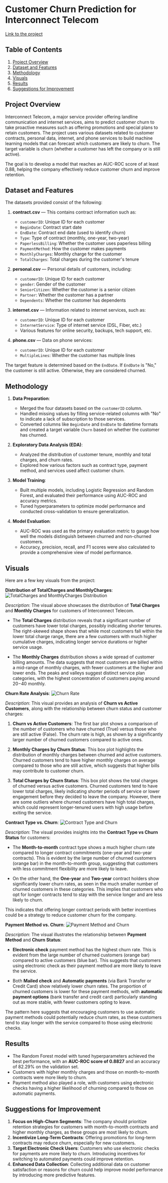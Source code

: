 # Customer Churn Prediction for Interconnect Telecom

[Link to the project](https://github.com/arr225/Data_Projects_TripleTen/blob/12c27989f10925328238261f263455dd3f75562f/Customer%20Churn%20Prediction/Interconnect%20Telecom%20%E2%80%93%20Customer%20Churn%20Prediction%20Project.ipynb)

## Table of Contents
1. [Project Overview](#project-overview)
2. [Dataset and Features](#dataset-and-features)
3. [Methodology](#methodology)
4. [Visuals](#visuals)
5. [Results](#results)
6. [Suggestions for Improvement](#suggestions-for-improvement)

## Project Overview

Interconnect Telecom, a major service provider offering landline communication and internet services, aims to predict customer churn to take proactive measures such as offering promotions and special plans to retain customers. The project uses various datasets related to customer contracts, personal data, internet, and phone services to build machine learning models that can forecast which customers are likely to churn. The target variable is churn (whether a customer has left the company or is still active). 

The goal is to develop a model that reaches an AUC-ROC score of at least 0.88, helping the company effectively reduce customer churn and improve retention.

## Dataset and Features

The datasets provided consist of the following:

1. **contract.csv** — This contains contract information such as:
   - `customerID`: Unique ID for each customer
   - `BeginDate`: Contract start date
   - `EndDate`: Contract end date (used to identify churn)
   - `Type`: Type of contract (monthly, one-year, two-year)
   - `PaperlessBilling`: Whether the customer uses paperless billing
   - `PaymentMethod`: How the customer makes payments
   - `MonthlyCharges`: Monthly charge for the customer
   - `TotalCharges`: Total charges during the customer's tenure

2. **personal.csv** — Personal details of customers, including:
   - `customerID`: Unique ID for each customer
   - `gender`: Gender of the customer
   - `SeniorCitizen`: Whether the customer is a senior citizen
   - `Partner`: Whether the customer has a partner
   - `Dependents`: Whether the customer has dependents

3. **internet.csv** — Information related to internet services, such as:
   - `customerID`: Unique ID for each customer
   - `InternetService`: Type of internet service (DSL, Fiber, etc.)
   - Various features for online security, backups, tech support, etc.

4. **phone.csv** — Data on phone services:
   - `customerID`: Unique ID for each customer
   - `MultipleLines`: Whether the customer has multiple lines

The target feature is determined based on the `EndDate`. If `EndDate` is "No," the customer is still active. Otherwise, they are considered churned.

## Methodology

1. **Data Preparation**: 
   - Merged the four datasets based on the `customerID` column.
   - Handled missing values by filling service-related columns with "No" to indicate a lack of subscription to those services.
   - Converted columns like `BeginDate` and `EndDate` to datetime formats and created a target variable `Churn` based on whether the customer has churned.

2. **Exploratory Data Analysis (EDA)**:
   - Analyzed the distribution of customer tenure, monthly and total charges, and churn rates.
   - Explored how various factors such as contract type, payment method, and services used affect customer churn.

3. **Model Training**:
   - Built multiple models, including Logistic Regression and Random Forest, and evaluated their performance using AUC-ROC and accuracy metrics.
   - Tuned hyperparameters to optimize model performance and conducted cross-validation to ensure generalization.

4. **Model Evaluation**:
   - AUC-ROC was used as the primary evaluation metric to gauge how well the models distinguish between churned and non-churned customers.
   - Accuracy, precision, recall, and F1 scores were also calculated to provide a comprehensive view of model performance.

## Visuals

Here are a few key visuals from the project:

**Distribution of TotalCharges and MonthlyCharges**:
   ![TotalCharges and MonthlyCharges Distribution](https://github.com/arr225/Data_Projects_TripleTen/blob/91c5e41fa3086062a54ed05b2c9a998998933eb9/Customer%20Churn%20Prediction/Distribution%20of%20TotalCharges%20and%20MonthlyCharge.png)

   *Description*: The visual above showcases the distribution of **Total Charges** and **Monthly Charges** for customers of Interconnect Telecom. 

- The **Total Charges** distribution reveals that a significant number of customers have lower total charges, possibly indicating shorter tenures. The right-skewed shape shows that while most customers fall within the lower total charge range, there are a few customers with much higher cumulative charges, indicating longer service durations or higher service usage.

- The **Monthly Charges** distribution shows a wide spread of customer billing amounts. The data suggests that most customers are billed within a mid-range of monthly charges, with fewer customers at the higher and lower ends. The peaks and valleys suggest distinct service plan categories, with the highest concentration of customers paying around $20-$40 monthly.

**Churn Rate Analysis**:
   ![Churn Rate](https://github.com/arr225/Data_Projects_TripleTen/blob/0f8b392de31376d18088719fa16a53da4a487895/Customer%20Churn%20Prediction/Churn%20Rate%20Analysi.png)

   *Description*: This visual provides an analysis of **Churn vs Active Customers**, along with the relationship between churn status and customer charges:

1. **Churn vs Active Customers**: The first bar plot shows a comparison of the number of customers who have churned (True) versus those who are still active (False). The churn rate is high, as shown by a significantly larger number of churned customers compared to active ones.

2. **Monthly Charges by Churn Status**: This box plot highlights the distribution of monthly charges between churned and active customers. Churned customers tend to have higher monthly charges on average compared to those who are still active, which suggests that higher bills may contribute to customer churn.

3. **Total Charges by Churn Status**: This box plot shows the total charges of churned versus active customers. Churned customers tend to have lower total charges, likely indicating shorter periods of service or lower engagement before they decided to leave the company. However, there are some outliers where churned customers have high total charges, which could represent longer-tenured users with high usage before exiting the service.

**Contract Type vs. Churn**:
   ![Contract Type and Churn](https://github.com/arr225/Data_Projects_TripleTen/blob/98c5d4a7453c26d6a996158a420e98d4dab94d81/Customer%20Churn%20Prediction/Contract%20Type%20vs.%20Chur.png)

   *Description*: The visual provides insights into the **Contract Type vs Churn Status** for customers:

- The **Month-to-month** contract type shows a much higher churn rate compared to longer contract commitments (one-year and two-year contracts). This is evident by the large number of churned customers (orange bar) in the month-to-month group, suggesting that customers with less commitment flexibility are more likely to leave.
  
- On the other hand, the **One-year** and **Two-year** contract holders show significantly lower churn rates, as seen in the much smaller number of churned customers in these categories. This implies that customers who opt for longer contracts tend to stay with the service longer and are less likely to churn.

This indicates that offering longer contract periods with better incentives could be a strategy to reduce customer churn for the company.

**Payment Method vs. Churn**:
   ![Payment Method and Churn](https://github.com/arr225/Data_Projects_TripleTen/blob/b074b55aef226cc5e3858064d64e4ef72ffea3cc/Customer%20Churn%20Prediction/Payment%20Method%20vs.%20Churn.png)

   *Description*: The visual illustrates the relationship between **Payment Method** and **Churn Status**:

- **Electronic check** payment method has the highest churn rate. This is evident from the large number of churned customers (orange bar) compared to active customers (blue bar). This suggests that customers using electronic check as their payment method are more likely to leave the service.

- Both **Mailed check** and **Automatic payments** (via Bank Transfer or Credit Card) show relatively lower churn rates. The proportion of churned customers is lower for these payment methods, with **automatic payment options** (bank transfer and credit card) particularly standing out as more stable, with fewer customers opting to leave.

The pattern here suggests that encouraging customers to use automatic payment methods could potentially reduce churn rates, as these customers tend to stay longer with the service compared to those using electronic checks.

## Results

- The Random Forest model with tuned hyperparameters achieved the best performance, with an **AUC-ROC score of 0.8827** and an accuracy of 82.29% on the validation set.
- Customers with higher monthly charges and those on month-to-month contracts were more likely to churn.
- Payment method also played a role, with customers using electronic checks having a higher likelihood of churning compared to those on automatic payments.

## Suggestions for Improvement

1. **Focus on High-Churn Segments**: The company should prioritize retention strategies for customers with month-to-month contracts and higher monthly charges, as these groups are most likely to churn.
2. **Incentivize Long-Term Contracts**: Offering promotions for long-term contracts may reduce churn, especially for new customers.
3. **Target Electronic Check Users**: Customers who use electronic checks for payments are more likely to churn. Introducing incentives for switching to automated payments could improve retention.
4. **Enhanced Data Collection**: Collecting additional data on customer satisfaction or reasons for churn could help improve model performance by introducing more predictive features.
